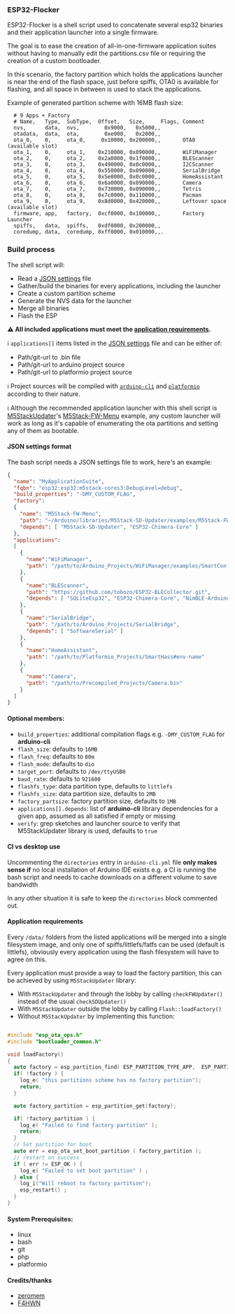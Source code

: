 ### ESP32-Flocker

ESP32-Flocker is a shell script used to concatenate several esp32 binaries and their application launcher into a single firmware.

The goal is to ease the creation of all-in-one-firmware application suites without having to manually edit the partitions.csv file
or requiring the creation of a custom bootloader.

In this scenario, the factory partition which holds the applications launcher is near the end of the flash space, just before
spiffs, OTA0 is available for flashing, and all space in between is used to stack the applications.

Example of generated partition scheme with 16MB flash size:

```csv
  # 9 Apps + Factory
  # Name,   Type,  SubType,  Offset,   Size,     Flags, Comment
  nvs,      data,  nvs,        0x9000,   0x5000,,
  otadata,  data,  ota,        0xe000,   0x2000,,
  ota_0,    0,     ota_0,     0x10000, 0x200000,,       OTA0 (available slot)
  ota_1,    0,     ota_1,    0x210000, 0x090000,,       WiFiManager
  ota_2,    0,     ota_2,    0x2a0000, 0x1f0000,,       BLEScanner
  ota_3,    0,     ota_3,    0x490000, 0x0c0000,,       I2CScanner
  ota_4,    0,     ota_4,    0x550000, 0x090000,,       SerialBridge
  ota_5,    0,     ota_5,    0x5e0000, 0x0c0000,,       HomeAssistant
  ota_6,    0,     ota_6,    0x6a0000, 0x090000,,       Camera
  ota_7,    0,     ota_7,    0x730000, 0x090000,,       Tetris
  ota_8,    0,     ota_8,    0x7c0000, 0x110000,,       Pacman
  ota_9,    0,     ota_9,    0x8d0000, 0x420000,,       Leftover space (available slot)
  firmware, app,   factory,  0xcf0000, 0x100000,,       Factory Launcher
  spiffs,   data,  spiffs,   0xdf0000, 0x200000,,
  coredump, data,  coredump, 0xff0000, 0x010000,,.
```

### Build process

The shell script will:

- Read a [JSON settings](#json-settings-format) file
- Gather/build the binaries for every applications, including the launcher
- Create a custom partition scheme
- Generate the NVS data for the launcher
- Merge all binaries
- Flash the ESP

**⚠️ All included applications must meet the [application requirements](#application-requirements).**

ℹ️ `applications[]` items listed in the [JSON settings](#json-settings-format) file and can be either of:

  - Path/git-url to .bin file
  - Path/git-url to arduino project source
  - Path/git-url to platformio project source

ℹ️ Project sources will be compiled with [`arduino-cli`](https://github.com/arduino/arduino-cli) and [`platformio`](https://github.com/platformio/platformio-core) according to their nature.

ℹ️ Although the recommended application launcher with this shell script is [M5StackUpdater](https://github.com/tobozo/M5Stack-SD-Updater)'s [M5Stack-FW-Menu](https://github.com/tobozo/M5Stack-SD-Updater/tree/master/examples/M5Stack-FW-Menu) example, any
custom launcher will work as long as it's capable of enumerating the ota partitions and setting any of them as bootable.


#### JSON settings format

The bash script needs a JSON settings file to work, here's an example:

```json
{
  "name": "MyApplicationSuite",
  "fqbn": "esp32:esp32:m5stack-cores3:DebugLevel=debug",
  "build_properties": "-DMY_CUSTOM_FLAG",
  "factory":
  {
    "name": "M5Stack-FW-Menu",
    "path": "~/Arduino/libraries/M5Stack-SD-Updater/examples/M5Stack-FW-Menu",
    "depends": [ "M5Stack-SD-Updater", "ESP32-Chimera-Core" ]
  },
  "applications":
  [
    {
      "name":"WiFiManager",
      "path": "/path/to/Arduino_Projects/WiFiManager/examples/SmartConfig"
    },
    {
      "name":"BLEScanner",
      "path": "https://github.com/tobozo/ESP32-BLECollector.git",
      "depends": [ "SQLiteEsp32", "ESP32-Chimera-Core", "NimBLE-Arduino" ]
    },
    {
      "name":"SerialBridge",
      "path": "/path/to/Arduino_Projects/SerialBridge",
      "depends": [ "SoftwareSerial" ]
    },
    {
      "name":"HomeAssistant",
      "path": "/path/to/Platformio_Projects/SmartHass#env-name"
    },
    {
      "name":"Camera",
      "path": "/path/to/Precompiled_Projects/Camera.bin"
    }
  ]
}
```

#### Optional members:

  - `build_properties`: additional compilation flags e.g. `-DMY_CUSTOM_FLAG` for **arduino-cli**
  - `flash_size`: defaults to `16MB`
  - `flash_freq`: defaults to `80m`
  - `flash_mode`: defaults to `dio`
  - `target_port`: defaults to `/dev/ttyUSB0`
  - `baud_rate`: defaults to `921600`
  - `flashfs_type`: data partition type, defaults to `littlefs`
  - `flashfs_size`: data partition size, defaults to `2MB`
  - `factory_partsize`: factory partition size, defaults to `1MB`
  - `applications[].depends`: list of **arduino-cli** library dependencies for a given app, assumed as all satisfied if empty or missing
  - `verify`: grep sketches and launcher source to verify that M5StackUpdater library is used, defaults to `true`



#### CI vs desktop use

Uncommenting the `directories` entry in `arduino-cli.yml` file **only makes sense if** no local installation of Arduino IDE exists
e.g. a CI is running the bash script and needs to cache downloads on a different volume to save bandwidth

In any other situation it is safe to keep the `directories` block commented out.


#### Application requirements

Every `/data/` folders from the listed applications will be merged into a single filesystem image, and only one of spiffs/littlefs/fatfs
can be used (default is littlefs), obviously every application using the flash filesystem will have to agree on this.

Every application must provide a way to load the factory partition, this can be achieved by using `M5StackUpdater` library:

- With `M5StackUpdater` and through the lobby by calling `checkFWUpdater()` instead of the usual `checkSDUpdater()`
- With `M5StackUpdater` outside the lobby by calling `Flash::loadFactory()`
- Without `M5StackUpdater` by implementing this function:


```cpp

#include "esp_ota_ops.h"
#include "bootloader_common.h"

void loadFactory()
{
  auto factory = esp_partition_find( ESP_PARTITION_TYPE_APP,  ESP_PARTITION_SUBTYPE_APP_FACTORY, NULL );
  if( !factory ) {
    log_e( "this partitions scheme has no factory partition");
    return;
  }

  auto factory_partition = esp_partition_get(factory);

  if( !factory_partition ) {
    log_e( "Failed to find factory partition" );
    return;
  }
  // Set partition for boot
  auto err = esp_ota_set_boot_partition ( factory_partition );
  // restart on success
  if ( err != ESP_OK ) {
    log_e( "Failed to set boot partition" ) ;
  } else {
    log_i("Will reboot to factory partition");
    esp_restart() ;
  }
}
```



#### System Prerequisites:

  - linux
  - bash
  - git
  - php
  - platformio


#### Credits/thanks

  - [zeromem](https://twitter.com/zeromem0)
  - [F4HWN](https://github.com/armel)
